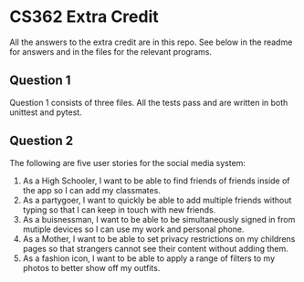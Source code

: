 # CS362 Extra Credit
All the answers to the extra credit are in this repo. See below in the readme for answers and in the files for the relevant programs.

## Question 1
Question 1 consists of three files. All the tests pass and are written in both unittest and pytest.

## Question 2
The following are five user stories for the social media system: 
 
1. As a High Schooler, I want to be able to find friends of friends inside of the app so I can add my classmates.
2. As a partygoer, I want to quickly be able to add multiple friends without typing so that I can keep in touch with new friends. 
3. As a buisnessman, I want to be able to be simultaneously signed in from mutiple devices so I can use my work and personal phone.
4. As a Mother, I want to be able to set privacy restrictions on my childrens pages so that strangers cannot see their content without adding them.
5. As a fashion icon, I want to be able to apply a range of filters to my photos to better show off my outfits.
